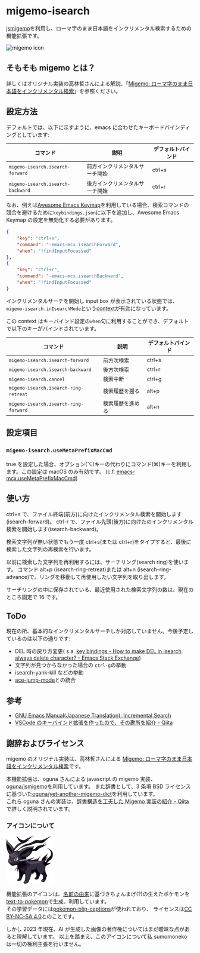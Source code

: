# migemo-isearch

[jsmigemo](https://github.com/oguna/jsmigemo)を利用し、ローマ字のまま日本語をインクリメンタル検索するための機能拡張です。

![migemo icon](https://raw.githubusercontent.com/sumomoneko/migemo-isearch/main/doc/searching.gif)

## そもそも migemo とは？

詳しくはオリジナル実装の高林哲さんによる解説、「[Migemo: ローマ字のまま日本語をインクリメンタル検索](http://0xcc.net/migemo/)」を参照ください。

## 設定方法

デフォルトでは、以下に示すように、emacs に合わせたキーボードバインディングとしています:

| コマンド                          | 説明                           | デフォルトバインド |
| --------------------------------- | ------------------------------ | ------------------ |
| `migemo-isearch.isearch-forward`  | 前方インクリメンタルサーチ開始 | ctrl+s             |
| `migemo-isearch.isearch-backward` | 後方インクリメンタルサーチ開始 | ctrl+r             |

なお、例えば[Awesome Emacs Keymap](https://marketplace.visualstudio.com/items?itemName=tuttieee.emacs-mcx)を利用している場合、検索コマンドの競合を避けるために`keybindings.json`に以下を追加し、Awesome Emacs Keymap の設定を無効化する必要があります。

```json
{
    "key": "ctrl+s",
    "command": "-emacs-mcx.isearchForward",
    "when": "!findInputFocussed"
},
{
    "key": "ctrl+r",
    "command": "-emacs-mcx.isearchBackward",
    "when": "!findInputFocussed"
}
```

インクリメンタルサーチを開始し input box が表示されている状態では、`migemo-isearch.inIsearchMode`という[context](https://code.visualstudio.com/api/references/when-clause-contexts)が有効になっています。

この context はキーバインド設定の`when`句に利用することができ、デフォルトで以下のキーがバインドされています。

| コマンド                              | 説明             | デフォルトバインド |
| ------------------------------------- | ---------------- | ------------------ |
| `migemo-isearch.isearch-forward`      | 前方次検索       | ctrl+s             |
| `migemo-isearch.isearch-backward`     | 後方次検索       | ctrl+r             |
| `migemo-isearch.cancel`               | 検索中断         | ctrl+g             |
| `migemo-isearch.isearch-ring-retreat` | 検索履歴を遡る   | alt+p              |
| `migemo-isearch.isearch-ring-forward` | 検索履歴を進める | alt+n              |

## 設定項目

### `migemo-isearch.useMetaPrefixMacCmd`

true を設定した場合、オプション(⌥)キーの代わりにコマンド(⌘)キーを利用します。この設定は macOS のみ有効です。
(c.f. [emacs-mcx.useMetaPrefixMacCmd](https://github.com/whitphx/vscode-emacs-mcx#emacs-mcxusemetaprefixescape))

## 使い方

ctrl+s で、ファイル終端(前方)に向けたインクリメンタル検索を開始します(isearch-forward)。
ctrl-r で、ファイル先頭(後方)に向けたのインクリメンタル検索を開始します(isearch-backward)。

検索文字列が無い状態でもう一度 ctrl+s(または ctrl+r)をタイプすると、最後に検索した文字列の再検索を行います。

以前に検索した文字列を再利用するには、サーチリング(search ring)を使います。
コマンド alt+p (isearch-ring-retreat)または alt+n (isearch-ring-advance)で、リングを移動して再使用したい文字列を取り出します。

サーチリングの中に保存されている、最近使用された検索文字列の数は、現在のところ固定で 16 です。

## ToDo

現在の所、基本的なインクリメンタルサーチしか対応していません。今後予定しているのは以下の通りです:

- DEL 時の戻り方変更( s.a. [key bindings - How to make DEL in isearch always delete character? - Emacs Stack Exchange](https://emacs.stackexchange.com/questions/34069/how-to-make-del-in-isearch-always-delete-character))
- 文字列が見つからなかった場合の `ctrl-g`の挙動
- isearch-yank-kill などの挙動
- [ace-jump-mode](http://emacs.rubikitch.com/ace-isearch/)との統合

## 参考

- [GNU Emacs Manual(Japanese Translation): Incremental Search](https://ayatakesi.github.io/emacs/24.5/Incremental-Search.html#Incremental-Search)
- [VSCode のキーバインド拡張を作ったので、その勘所を紹介 - Qiita](https://qiita.com/whitphx/items/af8baa19fc4280ac1c0a)

## 謝辞およびライセンス

migemo のオリジナル実装は、高林哲さんによる [Migemo: ローマ字のまま日本語をインクリメンタル検索](http://0xcc.net/migemo/)です。

本機能拡張は、oguna さんによる javascript の migemo 実装、[oguna/jsmigemo](https://github.com/oguna/jsmigemo)を利用しています。
また辞書として、3 条項 BSD ライセンスに基づいた[oguna/yet-another-migemo-dict](https://github.com/oguna/yet-another-migemo-dict)を利用しています。  
これら oguna さんの実装は、[辞書構造を工夫した Migemo 実装の紹介 - Qiita](https://qiita.com/oguna/items/c70e8c409b663d74113e)で詳しく説明されています。

### アイコンについて

![migemo icon](https://raw.githubusercontent.com/sumomoneko/migemo-isearch/main/images/migemo.png)

機能拡張のアイコンは、[名前の由来](http://0xcc.net/unimag/2/#label-23)に基づきちょんまげ(?)の生えたポケモンを
[text-to-pokemon](https://replicate.com/lambdal/text-to-pokemon)で生成、利用しています。  
その学習データには[pokemon-blip-captions](https://huggingface.co/datasets/lambdalabs/pokemon-blip-captions)が使われており、
ライセンスは[CC BY-NC-SA 4.0](https://creativecommons.org/licenses/by-nc-sa/4.0/deed.ja)とのことです。

しかし 2023 年現在、AI が生成した画像の著作権についてはまだ曖昧な点があると理解しています。
以上を踏まえ、このアイコンについて私 sumomoneko は一切の権利主張を行いません。
